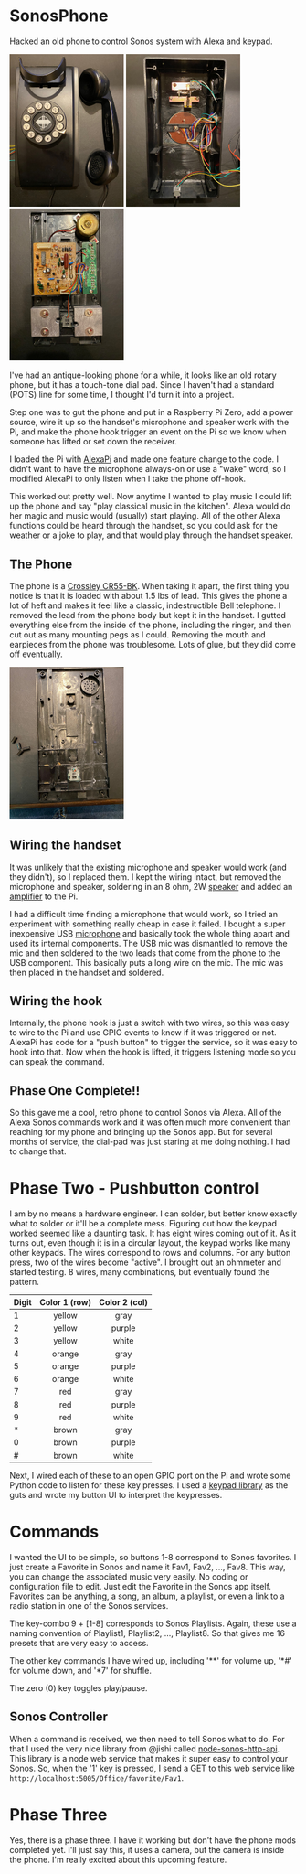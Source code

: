 # SonosPhone
Hacked an old phone to control Sonos system with Alexa and keypad.

<img src="IMG_0853.jpeg" width="200"/>
<img src="IMG_0852.jpeg" width="200"/>
<img src="IMG_0849.jpeg" width="200"/>

I've had an antique-looking phone for a while, it looks like an old rotary phone, but it has a touch-tone dial pad. Since I haven't had a standard (POTS) line for some time, I thought I'd turn it into a project.

Step one was to gut the phone and put in a Raspberry Pi Zero, add a power source, wire it up so the handset's microphone and speaker work with the Pi, and make the phone hook trigger an event on the Pi so we know when someone has lifted or set down the receiver.

I loaded the Pi with [AlexaPi](https://github.com/alexa-pi/AlexaPi) and made one feature change to the code. I didn't want to have the microphone always-on or use a "wake" word, so I modified AlexaPi to only listen when I take the phone off-hook. 

This worked out pretty well. Now anytime I wanted to play music I could lift up the phone and say "play classical music in the kitchen". Alexa would do her magic and music would (usually) start playing. All of the other Alexa functions could be heard through the handset, so you could ask for the weather or a joke to play, and that would play through the handset speaker.

## The Phone
The phone is a [Crossley CR55-BK](http://www.crosleyradio.com/telephones/product-details?productkey=CR55&model=CR55-BK). When taking it apart, the first thing you notice is that it is loaded with about 1.5 lbs of lead. This gives the phone a lot of heft and makes it feel like a classic, indestructible Bell telephone. I removed the lead from the phone body but kept it in the handset. I gutted everything else from the inside of the phone, including the ringer, and then cut out as many mounting pegs as I could. Removing the mouth and earpieces from the phone was troublesome. Lots of glue, but they did come off eventually. 

<img src="IMG_0863.jpeg" width="200"/>

## Wiring the handset
It was unlikely that the existing microphone and speaker would work (and they didn't), so I replaced them. I kept the wiring intact, but removed the microphone and speaker, soldering in an 8 ohm, 2W [speaker](https://www.amazon.com/gp/product/B0177ABRQ6/ref=ppx_yo_dt_b_search_asin_title?ie=UTF8&psc=1) and added an [amplifier](https://www.amazon.com/gp/product/B00PY2YSI4/ref=ppx_yo_dt_b_search_asin_title?ie=UTF8&psc=1) to the Pi.

I had a difficult time finding a microphone that would work, so I tried an experiment with something really cheap in case it failed. I bought a super inexpensive USB [microphone](https://www.amazon.com/gp/product/B077ZBHPJG/ref=ppx_yo_dt_b_search_asin_title?ie=UTF8&psc=1) and basically took the whole thing apart and used its internal components. The USB mic was dismantled to remove the mic and then soldered to the two leads that come from the phone to the USB component. This basically puts a long wire on the mic. The mic was then placed in the handset and soldered.

## Wiring the hook
Internally, the phone hook is just a switch with two wires, so this was easy to wire to the Pi and use GPIO events to know if it was triggered or not. AlexaPi has code for a "push button" to trigger the service, so it was easy to hook into that. Now when the hook is lifted, it triggers listening mode so you can speak the command.


## Phase One Complete!!

So this gave me a cool, retro phone to control Sonos via Alexa. All of the Alexa Sonos commands work and it was often much more convenient than reaching for my phone and bringing up the Sonos app. But for several months of service, the dial-pad was just staring at me doing nothing. I had to change that.

# Phase Two - Pushbutton control

I am by no means a hardware engineer. I can solder, but better know exactly what to solder or it'll be a complete mess. Figuring out how the keypad worked seemed like a daunting task. It has eight wires coming out of it. As it turns out, even though it is in a circular layout, the keypad works like many other keypads. The wires correspond to rows and columns. For any button press, two of the wires become "active". I brought out an ohmmeter and started testing. 8 wires, many combinations, but eventually found the pattern.

| Digit        | Color 1 (row)          | Color 2 (col)  |
| ------------- |:-------------:|:-----:|
| 1 | yellow | gray  |
| 2 | yellow | purple|
| 3 | yellow | white|
| 4 | orange | gray |
| 5 | orange | purple |
| 6 | orange | white |
| 7 | red | gray |
| 8 | red | purple |
| 9 | red | white |
| * | brown | gray |
| 0 | brown | purple |
| # | brown | white |

Next, I wired each of these to an open GPIO port on the Pi and wrote some Python code to listen for these key presses. I used a [keypad library](https://github.com/rainierez/MatrixKeypad_Python) as the guts and wrote my button UI to interpret the keypresses. 

# Commands

I wanted the UI to be simple, so buttons 1-8 correspond to Sonos favorites. I just create a Favorite in Sonos and name it Fav1, Fav2, ..., Fav8. This way, you can change the associated music very easily. No coding or configuration file to edit. Just edit the Favorite in the Sonos app itself. Favorites can be anything, a song, an album, a playlist, or even a link to a radio station in one of the Sonos services.

The key-combo 9 + [1-8] corresponds to Sonos Playlists. Again, these use a naming convention of Playlist1, Playlist2, ..., Playlist8. So that gives me 16 presets that are very easy to access. 

The other key commands I have wired up, including '**' for volume up, '*#' for volume down, and '*7' for shuffle.

The zero (0) key toggles play/pause.


## Sonos Controller

When a command is received, we then need to tell Sonos what to do. For that I used the very nice library from @jishi called [node-sonos-http-api](https://github.com/jishi/node-sonos-http-api). This library is a node web service that makes it super easy to control your Sonos. So, when the '1' key is pressed, I send a GET to this web service like `http://localhost:5005/Office/favorite/Fav1`. 


# Phase Three

Yes, there is a phase three. I have it working but don't have the phone mods completed yet. I'll just say this, it uses a camera, but the camera is inside the phone. I'm really excited about this upcoming feature.
